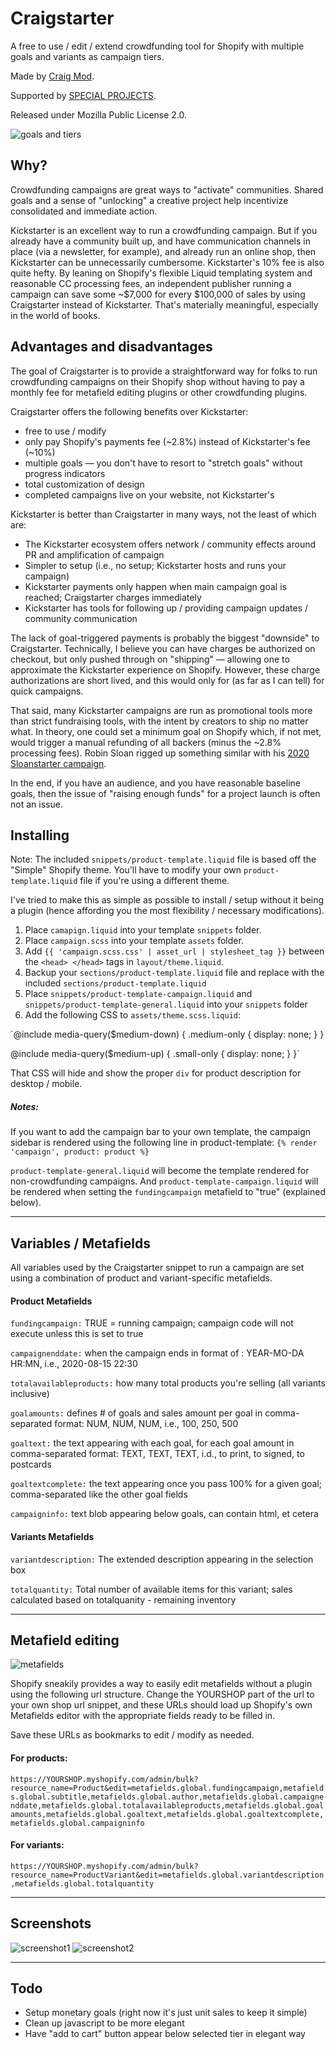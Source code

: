 # Craigstarter

A free to use / edit / extend crowdfunding tool for Shopify with multiple goals and variants as campaign tiers. 

Made by [Craig Mod](https://craigmod.com). 

Supported by [SPECIAL PROJECTS](https://craigmod.com/membership/).

Released under Mozilla Public License 2.0. 

![goals and tiers](screenshots/craigstarter_goals_tiers.jpg)

## Why?

Crowdfunding campaigns are great ways to "activate" communities. Shared goals and a sense of "unlocking" a creative project help incentivize consolidated and immediate action. 

Kickstarter is an excellent way to run a crowdfunding campaign. But if you already have a community built up, and have communication channels in place (via a newsletter, for example), and already run an online shop, then Kickstarter can be unnecessarily cumbersome. Kickstarter's 10% fee is also quite hefty. By leaning on Shopify's flexible Liquid templating system and reasonable CC processing fees, an independent publisher running a campaign can save some ~$7,000 for every $100,000 of sales by using Craigstarter instead of Kickstarter. That's materially meaningful, especially in the world of books. 

## Advantages and disadvantages 
The goal of Craigstarter is to provide a straightforward way for folks to run crowdfunding campaigns on their Shopify shop without having to pay a monthly fee for metafield editing plugins or other crowdfunding plugins. 

Craigstarter offers the following benefits over Kickstarter:

- free to use / modify
- only pay Shopify's payments fee (~2.8%) instead of Kickstarter's fee (~10%)
- multiple goals — you don't have to resort to "stretch goals" without progress indicators 
- total customization of design
- completed campaigns live on your website, not Kickstarter's

Kickstarter is better than Craigstarter in many ways, not the least of which are:

- The Kickstarter ecosystem offers network / community effects around PR and amplification of campaign 
- Simpler to setup (i.e., no setup; Kickstarter hosts and runs your campaign)
- Kickstarter payments only happen when main campaign goal is reached; Craigstarter charges immediately
- Kickstarter has tools for following up / providing campaign updates / community communication 

The lack of goal-triggered payments is probably the biggest "downside" to Craigstarter. Technically, I believe you can have charges be authorized on checkout, but only pushed through on "shipping" — allowing one to approximate the Kickstarter experience on Shopify. However, these charge authorizations are short lived, and this would only for (as far as I can tell) for quick campaigns. 

That said, many Kickstarter campaigns are run as promotional tools more than strict fundraising tools, with the intent by creators to ship no matter what. In theory, one could set a minimum goal on Shopify which, if not met, would trigger a manual refunding of all backers (minus the ~2.8% processing fees). Robin Sloan rigged up something similar with his [2020 Sloanstarter campaign](https://www.robinsloan.com/sloanstarter/). 

In the end, if you have an audience, and you have reasonable baseline goals, then the issue of "raising enough funds" for a project launch is often not an issue. 


## Installing

Note: The included `snippets/product-template.liquid` file is based off the "Simple" Shopify theme. You'll have to modify your own `product-template.liquid` file if you're using a different theme. 

I've tried to make this as simple as possible to install / setup without it being a plugin (hence affording you the most flexibility / necessary modifications). 

1. Place `camapign.liquid` into your template `snippets` folder. 
2. Place `campaign.scss` into your template `assets` folder.
3. Add `{{ 'campaign.scss.css' | asset_url | stylesheet_tag }}` between the `<head> </head>` tags in `layout/theme.liquid`.
4. Backup your `sections/product-template.liquid` file and replace with the included `sections/product-template.liquid` 
5. Place `snippets/product-template-campaign.liquid` and `snippets/product-template-general.liquid` into your `snippets` folder
6. Add the following CSS to `assets/theme.scss.liquid`: 

`@include media-query($medium-down) {
  .medium-only { display: none; }
}

@include media-query($medium-up) {
  .small-only { display: none; }
}`

That CSS will hide and show the proper `div` for product description for desktop / mobile. 

##### Notes: 
If you want to add the campaign bar to your own template, the campaign sidebar is rendered using the following line in product-template: 
`{% render 'campaign', product: product %}`

`product-template-general.liquid` will become the template rendered for non-crowdfunding campaigns. And `product-template-campaign.liquid` will be rendered when setting the `fundingcampaign` metafield to "true" (explained below). 


----


## Variables / Metafields
All variables used by the Craigstarter snippet to run a campaign are set using a combination of product and variant-specific metafields. 

#### Product Metafields

`fundingcampaign:` TRUE = running campaign; campaign code will not execute unless this is set to true

`campaignenddate:` when the campaign ends in format of : 
  YEAR-MO-DA HR:MN, i.e., 2020-08-15 22:30

`totalavailableproducts:` how many total products you're selling (all variants inclusive)

`goalamounts:` defines # of goals and sales amount per goal in comma-separated format: 
 NUM, NUM, NUM, i.e., 100, 250, 500

`goaltext:` the text appearing with each goal, for each goal amount in comma-separated format: 
 TEXT, TEXT, TEXT, i.d., to print, to signed, to postcards

`goaltextcomplete:` the text appearing once you pass 100% for a given goal; comma-separated like the other goal fields

`campaigninfo:` text blob appearing below goals, can contain html, et cetera

#### Variants Metafields

`variantdescription:` The extended description appearing in the selection box

`totalquantity:` Total number of available items for this variant; 
  sales calculated based on totalquanity - remaining inventory 

----

## Metafield editing
![metafields](screenshots/metafields.jpg)

Shopify sneakily provides a way to easily edit metafields without a plugin using the following url structure. Change the YOURSHOP part of the url to your own shop url snippet, and these URLs should load up Shopify's own Metafields editor with the appropriate fields ready to be filled in. 

Save these URLs as bookmarks to edit / modify as needed. 

#### For products: 

`https://YOURSHOP.myshopify.com/admin/bulk?resource_name=Product&edit=metafields.global.fundingcampaign,metafields.global.subtitle,metafields.global.author,metafields.global.campaignenddate,metafields.global.totalavailableproducts,metafields.global.goalamounts,metafields.global.goaltext,metafields.global.goaltextcomplete,metafields.global.campaigninfo`

#### For variants: 

`https://YOURSHOP.myshopify.com/admin/bulk?resource_name=ProductVariant&edit=metafields.global.variantdescription,metafields.global.totalquantity
`

----

## Screenshots
![screenshot1](screenshots/screenshot01.jpg)
![screenshot2](screenshots/screenshot02.jpg)


----

## Todo

- Setup monetary goals (right now it's just unit sales to keep it simple)
- Clean up javascript to be more elegant
- Have "add to cart" button appear below selected tier in elegant way

